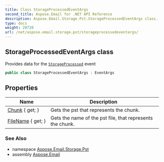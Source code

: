 ```yaml
---
title: Class StorageProcessedEventArgs
second_title: Aspose.Email for .NET API Reference
description: Aspose.Email.Storage.Pst.StorageProcessedEventArgs class. Provides data for the StorageProcessed event
type: docs
weight: 20720
url: /net/aspose.email.storage.pst/storageprocessedeventargs/
---
```

## StorageProcessedEventArgs class

Provides data for the [`StorageProcessed`](../personalstorage/storageprocessed/) event

```csharp
public class StorageProcessedEventArgs : EventArgs
```

## Properties

| Name | Description |
| --- | --- |
| [Chunk](../../aspose.email.storage.pst/storageprocessedeventargs/chunk/) { get; } | Gets the pst that represents the chunk. |
| [FileName](../../aspose.email.storage.pst/storageprocessedeventargs/filename/) { get; } | Gets the name of the pst file, that represents the chunk. |

### See Also

* namespace [Aspose.Email.Storage.Pst](../../aspose.email.storage.pst/)
* assembly [Aspose.Email](../../)


